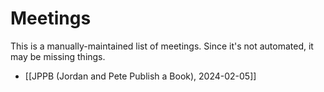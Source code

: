# Meetings

This is a manually-maintained list of meetings. Since it's not automated, it may be missing things.

- [[JPPB (Jordan and Pete Publish a Book), 2024-02-05]]